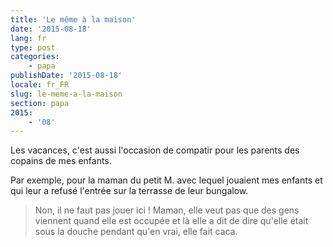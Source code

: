 ```yaml
---
title: 'Le même à la maison'
date: '2015-08-18'
lang: fr
type: post
categories:
    - papa
publishDate: '2015-08-18'
locale: fr_FR
slug: le-meme-a-la-maison
section: papa
2015:
    - '08'
---
```


Les vacances, c'est aussi l'occasion de compatir pour les parents des copains de mes enfants.

Par exemple, pour la maman du petit M. avec lequel jouaient mes enfants et qui leur a refusé l'entrée sur la terrasse de leur bungalow.

> Non, il ne faut pas jouer ici ! Maman, elle veut pas que des gens viennent quand elle est occupée et là elle a dit de dire qu'elle était sous la douche pendant qu'en vrai, elle fait caca.
